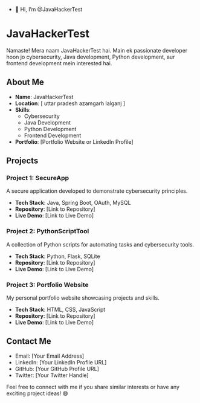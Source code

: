 - 👋 Hi, I’m @JavaHackerTest

<!---
JavaHackerTest/JavaHackerTest is a ✨ special ✨ repository because its `README.md` (this file) appears on your GitHub profile.
You can click the Preview link to take a look at your changes.
--->
# JavaHackerTest

Namaste! Mera naam JavaHackerTest hai. Main ek passionate developer hoon jo cybersecurity, Java development, Python development, aur frontend development mein interested hai.

## About Me

- **Name**: JavaHackerTest
- **Location**: [  uttar pradesh azamgarh lalganj ]
- **Skills**:
  - Cybersecurity
  - Java Development
  - Python Development
  - Frontend Development
- **Portfolio**: [Portfolio Website or LinkedIn Profile]

## Projects

### Project 1: SecureApp

A secure application developed to demonstrate cybersecurity principles.

- **Tech Stack**: Java, Spring Boot, OAuth, MySQL
- **Repository**: [Link to Repository]
- **Live Demo**: [Link to Live Demo]

### Project 2: PythonScriptTool

A collection of Python scripts for automating tasks and cybersecurity tools.

- **Tech Stack**: Python, Flask, SQLite
- **Repository**: [Link to Repository]
- **Live Demo**: [Link to Live Demo]

### Project 3: Portfolio Website

My personal portfolio website showcasing projects and skills.

- **Tech Stack**: HTML, CSS, JavaScript
- **Repository**: [Link to Repository]
- **Live Demo**: [Link to Live Demo]

## Contact Me

- Email: [Your Email Address]
- LinkedIn: [Your LinkedIn Profile URL]
- GitHub: [Your GitHub Profile URL]
- Twitter: [Your Twitter Handle]

Feel free to connect with me if you share similar interests or have any exciting project ideas! 😄
